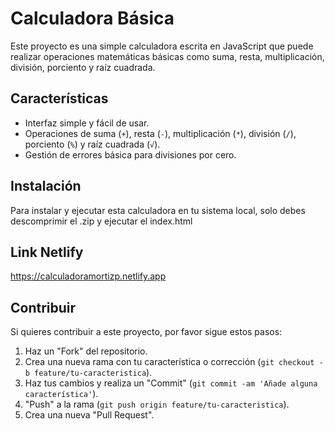 # Calculadora Básica

Este proyecto es una simple calculadora escrita en JavaScript que puede realizar operaciones matemáticas básicas como suma, resta, multiplicación, división, porciento y raíz cuadrada.

## Características

- Interfaz simple y fácil de usar.
- Operaciones de suma (`+`), resta (`-`), multiplicación (`*`), división (`/`), porciento (`%`) y raíz cuadrada (`√`).
- Gestión de errores básica para divisiones por cero.

## Instalación

Para instalar y ejecutar esta calculadora en tu sistema local, solo debes descomprimir el .zip y ejecutar el index.html

## Link Netlify

https://calculadoramortizp.netlify.app

## Contribuir

Si quieres contribuir a este proyecto, por favor sigue estos pasos:

1. Haz un "Fork" del repositorio.
2. Crea una nueva rama con tu característica o corrección (`git checkout -b feature/tu-caracteristica`).
3. Haz tus cambios y realiza un "Commit" (`git commit -am 'Añade alguna característica'`).
4. "Push" a la rama (`git push origin feature/tu-caracteristica`).
5. Crea una nueva "Pull Request".

